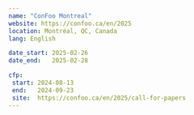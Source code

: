 ```yaml
---
name: "ConFoo Montreal"
website: https://confoo.ca/en/2025
location: Montréal, QC, Canada
lang: English

date_start: 2025-02-26
date_end:   2025-02-28

cfp:
 start: 2024-08-13
 end:   2024-09-23
 site:  https://confoo.ca/en/2025/call-for-papers
---
```

